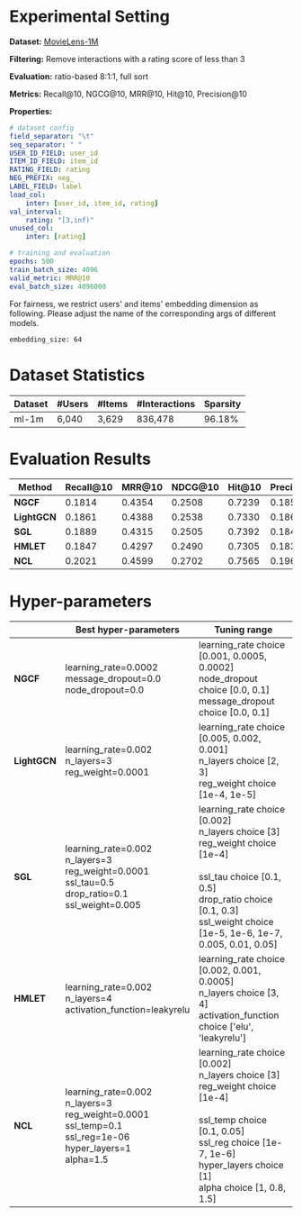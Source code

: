 # Experimental Setting

**Dataset:** [MovieLens-1M](https://grouplens.org/datasets/movielens/)

**Filtering:** Remove interactions with a rating score of less than 3

**Evaluation:** ratio-based 8:1:1, full sort

**Metrics:** Recall@10, NGCG@10, MRR@10, Hit@10, Precision@10

**Properties:**

```yaml
# dataset config
field_separator: "\t"
seq_separator: " "
USER_ID_FIELD: user_id
ITEM_ID_FIELD: item_id
RATING_FIELD: rating
NEG_PREFIX: neg_
LABEL_FIELD: label
load_col:
    inter: [user_id, item_id, rating]
val_interval:
    rating: "[3,inf)"
unused_col: 
    inter: [rating]

# training and evaluation
epochs: 500
train_batch_size: 4096
valid_metric: MRR@10
eval_batch_size: 4096000
```

For fairness, we restrict users' and items' embedding dimension as following. Please adjust the name of the corresponding args of different models.
```
embedding_size: 64
```

# Dataset Statistics

| Dataset    | #Users | #Items | #Interactions | Sparsity |
| ---------- | ------ | ------ | ------------- | -------- |
| ml-1m      | 6,040  | 3,629  | 836,478       | 96.18%   |

# Evaluation Results

| Method               | Recall@10 | MRR@10 | NDCG@10 | Hit@10 | Precision@10 |
| -------------------- | --------- | ------ | ------- | ------ | ------------ |
| **NGCF**             | 0.1814    | 0.4354 | 0.2508  | 0.7239 | 0.1850       |
| **LightGCN**         | 0.1861    | 0.4388 | 0.2538  | 0.7330 | 0.1863       |
| **SGL**              | 0.1889    | 0.4315 | 0.2505  | 0.7392 | 0.1843       |
| **HMLET**            | 0.1847    | 0.4297 | 0.2490  | 0.7305 | 0.1836       |
| **NCL**              | 0.2021    | 0.4599 | 0.2702  | 0.7565 | 0.1962       |

# Hyper-parameters

|              | Best hyper-parameters                                        | Tuning range                                                 |
| ------------ | ------------------------------------------------------------ | ------------------------------------------------------------ |
| **NGCF**     | learning_rate=0.0002<br />message_dropout=0.0<br />node_dropout=0.0 | learning_rate choice [0.001, 0.0005, 0.0002]<br/>node_dropout choice [0.0, 0.1]<br/>message_dropout choice [0.0, 0.1] |
| **LightGCN** | learning_rate=0.002<br />n_layers=3<br />reg_weight=0.0001   | learning_rate choice [0.005, 0.002, 0.001]<br/>n_layers choice [2, 3]<br/>reg_weight choice [1e-4, 1e-5] |
| **SGL**      | learning_rate=0.002<br />n_layers=3<br />reg_weight=0.0001<br />ssl_tau=0.5<br />drop_ratio=0.1<br />ssl_weight=0.005 | learning_rate choice [0.002]<br/>n_layers choice [3]<br/>reg_weight choice [1e-4]<br/><br/>ssl_tau choice [0.1, 0.5]<br/>drop_ratio choice [0.1, 0.3]<br/>ssl_weight choice [1e-5, 1e-6, 1e-7, 0.005, 0.01, 0.05] |
| **HMLET**    | learning_rate=0.002<br />n_layers=4<br />activation_function=leakyrelu | learning_rate choice [0.002, 0.001, 0.0005]<br/>n_layers choice [3, 4]<br/>activation_function choice ['elu', 'leakyrelu'] |
| **NCL**      | learning_rate=0.002<br />n_layers=3<br />reg_weight=0.0001<br />ssl_temp=0.1<br />ssl_reg=1e-06<br />hyper_layers=1<br />alpha=1.5 | learning_rate choice [0.002]<br/>n_layers choice [3]<br/>reg_weight choice [1e-4]<br/><br/>ssl_temp choice [0.1, 0.05]<br/>ssl_reg choice [1e-7, 1e-6]<br/>hyper_layers choice [1]<br/>alpha choice [1, 0.8, 1.5] |